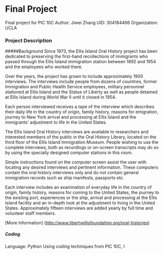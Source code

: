 # Final Project
Final project for PIC 10C
Author: Jiwei Zhang
UID: 304184466
Organization: UCLA
### Project Description
#####Background
Since 1973, the Ellis Island Oral History project has been dedicated to preserving the first-hand recollections
of immigrants who passed through the Ellis Island immigration station between 1892 and 1954 and the employees
who worked there.

Over the years, the project has grown to include approximately 1900 interviews. The interviews include people
from dozens of countries, former Immigration and Public Health Service employees, military personnel stationed
at Ellis Island and the Statue of Liberty as well as people detained at Ellis Island during World War II until
it closed in 1954.

Each person interviewed receives a tape of the interview which describes their daily life in the country of
origin, family history, reasons for emigration, journey to New York arrival and processing at Ellis Island and
the immigrants' adjustment to life in the United States.

The Ellis Island Oral History interviews are available to researchers and interested members of the public in
the Oral History Library, located on the third floor of the Ellis Island Immigration Museum. People wishing to
use the complete interviews, both as recordings or on-screen transcripts may do so by using the specially
designed computer stations in this room.

Simple instructions found on the computer screen assist the user with locating any desired interviews and
pertinent information. These computers contain the oral history interviews only and do not contain general
immigration records such as ship manifests, passports etc.

Each interview includes an examination of everyday life in the country of origin, family history, reasons for
coming to the United States, the journey to the existing port, experiences or the ship, arrival and processing
at the Ellis Island facility and an in-depth look at the adjustment to living in the United States.
Approximately fifteen interviews are added yearly by full time and volunteer staff members.

[More Information] (http://www.libertyellisfoundation.org/oral-histories)
##### Coding 
Language: Python
Using coding techniques from PIC 10C, I 
